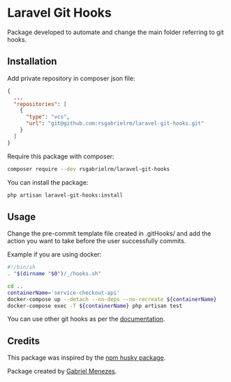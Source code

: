 # Laravel Git Hooks

Package developed to automate and change the main folder referring to git hooks.

## Installation
Add private repository in composer json file:

```json
{
  ...
  "repositories": [
    {
      "type": "vcs",
      "url": "git@github.com:rsgabrielrm/laravel-git-hooks.git"
    }
  ]
}
```

Require this package with composer:
```bash
composer require --dev rsgabrielrm/laravel-git-hooks
```

You can install the package:
```bash
php artisan laravel-git-hooks:install
```

## Usage

Change the pre-commit template file created in .gitHooks/ and add the action you want to take before the user successfully commits.

Example if you are using docker:
```bash
#!/bin/sh
. "$(dirname "$0")/_/hooks.sh"

cd ..
containerName='service-checkout-api'
docker-compose up --detach --no-deps --no-recreate ${containerName}
docker-compose exec -T ${containerName} php artisan test
```

You can use other git hooks as per the [documentation](https://git-scm.com/docs/githooks).

## Credits
This package was inspired by the [npm husky package](https://github.com/typicode/husky).

Package created by [Gabriel Menezes](https://github.com/rsgabrielrm).
